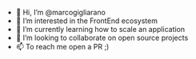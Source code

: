 - 👋 Hi, I’m @marcogigliarano
- 👀 I’m interested in the FrontEnd ecosystem
- 🌱 I’m currently learning how to scale an application
- 💞️ I’m looking to collaborate on open source projects
- 📫 To reach me open a PR ;)

<!---
marcogigliarano/marcogigliarano is a ✨ special ✨ repository because its `README.md` (this file) appears on your GitHub profile.
You can click the Preview link to take a look at your changes.
--->
